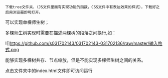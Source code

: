     下载tree文件夹，（JS文件里面有实现功能的函数，CSS文件中有表达效果的样式），下载好之后用浏览器即可打开。
可以实现单棵师生树；

多棵师生树实现时需要在描述两棵树的段落之间换行,如：

![]https://github.com/s031702143/031702143-031702136/raw/master/输入格式.png

能够实现多棵树共存、节点缩放，但是不能实现多棵师生树之间的关系。

点击文件夹中的index.html文件即可访问运行
